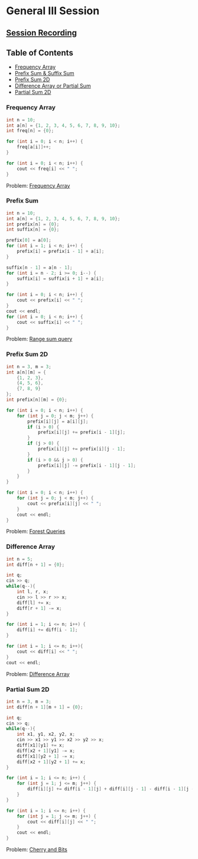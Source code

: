 # General III Session

## [Session Recording](https://cisuezedu-my.sharepoint.com/:v:/g/personal/ugs_55542_ci_suez_edu_eg/Ebw0cdKACHVMry1DXxLO4VUBz_c-brOkHPhc7h4kgIU-kg?nav=eyJyZWZlcnJhbEluZm8iOnsicmVmZXJyYWxBcHAiOiJPbmVEcml2ZUZvckJ1c2luZXNzIiwicmVmZXJyYWxBcHBQbGF0Zm9ybSI6IldlYiIsInJlZmVycmFsTW9kZSI6InZpZXciLCJyZWZlcnJhbFZpZXciOiJNeUZpbGVzTGlua0NvcHkifX0&e=Xtacp6)

## Table of Contents

- [Frequency Array](#frequency-array)
- [Prefix Sum & Suffix Sum](#prefix-sum)
- [Prefix Sum 2D](#prefix-sum-2d)
- [Difference Array or Partial Sum](#difference-array)
- [Partial Sum 2D](#partial-sum-2d)

### Frequency Array

```cpp
int n = 10;
int a[n] = {1, 2, 3, 4, 5, 6, 7, 8, 9, 10};
int freq[n] = {0};

for (int i = 0; i < n; i++) {
    freq[a[i]]++;
}

for (int i = 0; i < n; i++) {
    cout << freq[i] << " ";
}
```

Problem: [Frequency Array](https://codeforces.com/group/n3sTiYtHxI/contest/348752/problem/Q)

### Prefix Sum

```cpp
int n = 10;
int a[n] = {1, 2, 3, 4, 5, 6, 7, 8, 9, 10};
int prefix[n] = {0};
int suffix[n] = {0};

prefix[0] = a[0];
for (int i = 1; i < n; i++) {
    prefix[i] = prefix[i - 1] + a[i];
}

suffix[n - 1] = a[n - 1];
for (int i = n - 2; i >= 0; i--) {
    suffix[i] = suffix[i + 1] + a[i];
}

for (int i = 0; i < n; i++) {
    cout << prefix[i] << " ";
}
cout << endl;
for (int i = 0; i < n; i++) {
    cout << suffix[i] << " ";
}
```

Problem: [Range sum query](https://codeforces.com/group/n3sTiYtHxI/contest/348752/problem/R)

### Prefix Sum 2D

```cpp
int n = 3, m = 3;
int a[n][m] = {
    {1, 2, 3},
    {4, 5, 6},
    {7, 8, 9}
};
int prefix[n][m] = {0};

for (int i = 0; i < n; i++) {
    for (int j = 0; j < m; j++) {
        prefix[i][j] = a[i][j];
        if (i > 0) {
            prefix[i][j] += prefix[i - 1][j];
        }
        if (j > 0) {
            prefix[i][j] += prefix[i][j - 1];
        }
        if (i > 0 && j > 0) {
            prefix[i][j] -= prefix[i - 1][j - 1];
        }
    }
}

for (int i = 0; i < n; i++) {
    for (int j = 0; j < m; j++) {
        cout << prefix[i][j] << " ";
    }
    cout << endl;
}
```

Problem: [Forest Queries](https://cses.fi/problemset/task/1652)

### Difference Array

```cpp
int n = 5;
int diff[n + 1] = {0};

int q;
cin >> q;
while(q--){
    int l, r, x;
    cin >> l >> r >> x;
    diff[l] += x;
    diff[r + 1] -= x;
}

for (int i = 1; i <= n; i++) {
    diff[i] += diff[i - 1];
}

for (int i = 1; i <= n; i++){
    cout << diff[i] << " ";
}
cout << endl;
```

Problem: [Difference Array](https://www.hackerrank.com/challenges/crush/problem)

### Partial Sum 2D

```cpp
int n = 3, m = 3;
int diff[n + 1][m + 1] = {0};

int q;
cin >> q;
while(q--){
    int x1, y1, x2, y2, x;
    cin >> x1 >> y1 >> x2 >> y2 >> x;
    diff[x1][y1] += x;
    diff[x2 + 1][y1] -= x;
    diff[x1][y2 + 1] -= x;
    diff[x2 + 1][y2 + 1] += x;
}

for (int i = 1; i <= n; i++) {
    for (int j = 1; j <= m; j++) {
        diff[i][j] += diff[i - 1][j] + diff[i][j - 1] - diff[i - 1][j - 1];
    }
}

for (int i = 1; i <= n; i++) {
    for (int j = 1; j <= m; j++) {
        cout << diff[i][j] << " ";
    }
    cout << endl;
}
```

Problem: [Cherry and Bits](https://www.codechef.com/problems/CENS20A)

